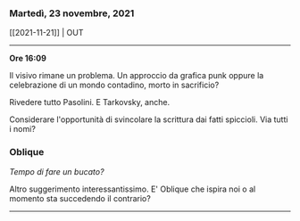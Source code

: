 ### Martedì, 23 novembre, 2021

[[2021-11-21]] | OUT

---

**Ore 16:09**

Il visivo rimane un problema. Un approccio da grafica punk oppure la celebrazione di un mondo contadino, morto in sacrificio?

Rivedere tutto Pasolini. E Tarkovsky, anche.

Considerare l'opportunità di svincolare la scrittura dai fatti spiccioli. Via tutti i nomi?

### Oblique

*Tempo di fare un bucato?*

Altro suggerimento interessantissimo. E' Oblique che ispira noi o al momento sta succedendo il contrario?

---